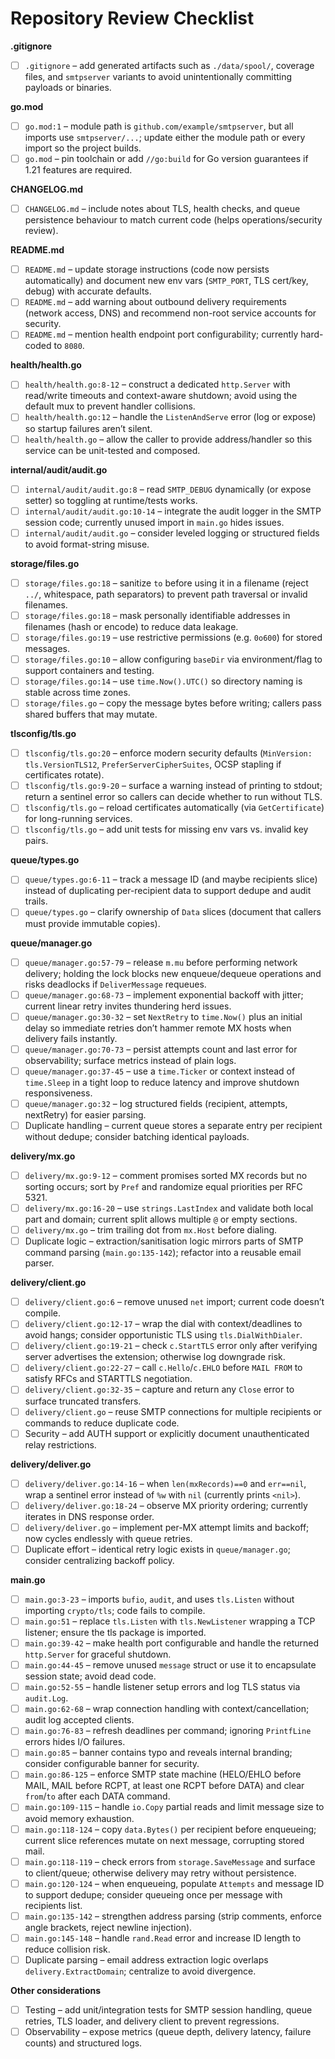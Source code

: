 # Repository Review Checklist

**.gitignore**
- [ ] `.gitignore` – add generated artifacts such as `./data/spool/`, coverage files, and `smtpserver` variants to avoid unintentionally committing payloads or binaries.

**go.mod**
- [ ] `go.mod:1` – module path is `github.com/example/smtpserver`, but all imports use `smtpserver/...`; update either the module path or every import so the project builds.
- [ ] `go.mod` – pin toolchain or add `//go:build` for Go version guarantees if 1.21 features are required.

**CHANGELOG.md**
- [ ] `CHANGELOG.md` – include notes about TLS, health checks, and queue persistence behaviour to match current code (helps operations/security review).

**README.md**
- [ ] `README.md` – update storage instructions (code now persists automatically) and document new env vars (`SMTP_PORT`, TLS cert/key, debug) with accurate defaults.
- [ ] `README.md` – add warning about outbound delivery requirements (network access, DNS) and recommend non-root service accounts for security.
- [ ] `README.md` – mention health endpoint port configurability; currently hard-coded to `8080`.

**health/health.go**
- [ ] `health/health.go:8-12` – construct a dedicated `http.Server` with read/write timeouts and context-aware shutdown; avoid using the default mux to prevent handler collisions.
- [ ] `health/health.go:12` – handle the `ListenAndServe` error (log or expose) so startup failures aren’t silent.
- [ ] `health/health.go` – allow the caller to provide address/handler so this service can be unit-tested and composed.

**internal/audit/audit.go**
- [ ] `internal/audit/audit.go:8` – read `SMTP_DEBUG` dynamically (or expose setter) so toggling at runtime/tests works.
- [ ] `internal/audit/audit.go:10-14` – integrate the audit logger in the SMTP session code; currently unused import in `main.go` hides issues.
- [ ] `internal/audit/audit.go` – consider leveled logging or structured fields to avoid format-string misuse.

**storage/files.go**
- [ ] `storage/files.go:18` – sanitize `to` before using it in a filename (reject `../`, whitespace, path separators) to prevent path traversal or invalid filenames.
- [ ] `storage/files.go:18` – mask personally identifiable addresses in filenames (hash or encode) to reduce data leakage.
- [ ] `storage/files.go:19` – use restrictive permissions (e.g. `0o600`) for stored messages.
- [ ] `storage/files.go:10` – allow configuring `baseDir` via environment/flag to support containers and testing.
- [ ] `storage/files.go:14` – use `time.Now().UTC()` so directory naming is stable across time zones.
- [ ] `storage/files.go` – copy the message bytes before writing; callers pass shared buffers that may mutate.

**tlsconfig/tls.go**
- [ ] `tlsconfig/tls.go:20` – enforce modern security defaults (`MinVersion: tls.VersionTLS12`, `PreferServerCipherSuites`, OCSP stapling if certificates rotate).
- [ ] `tlsconfig/tls.go:9-20` – surface a warning instead of printing to stdout; return a sentinel error so callers can decide whether to run without TLS.
- [ ] `tlsconfig/tls.go` – reload certificates automatically (via `GetCertificate`) for long-running services.
- [ ] `tlsconfig/tls.go` – add unit tests for missing env vars vs. invalid key pairs.

**queue/types.go**
- [ ] `queue/types.go:6-11` – track a message ID (and maybe recipients slice) instead of duplicating per-recipient data to support dedupe and audit trails.
- [ ] `queue/types.go` – clarify ownership of `Data` slices (document that callers must provide immutable copies).

**queue/manager.go**
- [ ] `queue/manager.go:57-79` – release `m.mu` before performing network delivery; holding the lock blocks new enqueue/dequeue operations and risks deadlocks if `DeliverMessage` requeues.
- [ ] `queue/manager.go:68-73` – implement exponential backoff with jitter; current linear retry invites thundering herd issues.
- [ ] `queue/manager.go:30-32` – set `NextRetry` to `time.Now()` plus an initial delay so immediate retries don’t hammer remote MX hosts when delivery fails instantly.
- [ ] `queue/manager.go:70-73` – persist attempts count and last error for observability; surface metrics instead of plain logs.
- [ ] `queue/manager.go:37-45` – use a `time.Ticker` or context instead of `time.Sleep` in a tight loop to reduce latency and improve shutdown responsiveness.
- [ ] `queue/manager.go:32` – log structured fields (recipient, attempts, nextRetry) for easier parsing.
- [ ] Duplicate handling – current queue stores a separate entry per recipient without dedupe; consider batching identical payloads.

**delivery/mx.go**
- [ ] `delivery/mx.go:9-12` – comment promises sorted MX records but no sorting occurs; sort by `Pref` and randomize equal priorities per RFC 5321.
- [ ] `delivery/mx.go:16-20` – use `strings.LastIndex` and validate both local part and domain; current split allows multiple `@` or empty sections.
- [ ] `delivery/mx.go` – trim trailing dot from `mx.Host` before dialing.
- [ ] Duplicate logic – extraction/sanitisation logic mirrors parts of SMTP command parsing (`main.go:135-142`); refactor into a reusable email parser.

**delivery/client.go**
- [ ] `delivery/client.go:6` – remove unused `net` import; current code doesn’t compile.
- [ ] `delivery/client.go:12-17` – wrap the dial with context/deadlines to avoid hangs; consider opportunistic TLS using `tls.DialWithDialer`.
- [ ] `delivery/client.go:19-21` – check `c.StartTLS` error only after verifying server advertises the extension; otherwise log downgrade risk.
- [ ] `delivery/client.go:22-27` – call `c.Hello`/`c.EHLO` before `MAIL FROM` to satisfy RFCs and STARTTLS negotiation.
- [ ] `delivery/client.go:32-35` – capture and return any `Close` error to surface truncated transfers.
- [ ] `delivery/client.go` – reuse SMTP connections for multiple recipients or commands to reduce duplicate code.
- [ ] Security – add AUTH support or explicitly document unauthenticated relay restrictions.

**delivery/deliver.go**
- [ ] `delivery/deliver.go:14-16` – when `len(mxRecords)==0` and `err==nil`, wrap a sentinel error instead of `%w` with `nil` (currently prints `<nil>`).
- [ ] `delivery/deliver.go:18-24` – observe MX priority ordering; currently iterates in DNS response order.
- [ ] `delivery/deliver.go` – implement per-MX attempt limits and backoff; now cycles endlessly with queue retries.
- [ ] Duplicate effort – identical retry logic exists in `queue/manager.go`; consider centralizing backoff policy.

**main.go**
- [ ] `main.go:3-23` – imports `bufio`, `audit`, and uses `tls.Listen` without importing `crypto/tls`; code fails to compile.
- [ ] `main.go:51` – replace `tls.Listen` with `tls.NewListener` wrapping a TCP listener; ensure the tls package is imported.
- [ ] `main.go:39-42` – make health port configurable and handle the returned `http.Server` for graceful shutdown.
- [ ] `main.go:44-45` – remove unused `message` struct or use it to encapsulate session state; avoid dead code.
- [ ] `main.go:52-55` – handle listener setup errors and log TLS status via `audit.Log`.
- [ ] `main.go:62-68` – wrap connection handling with context/cancellation; audit log accepted clients.
- [ ] `main.go:76-83` – refresh deadlines per command; ignoring `PrintfLine` errors hides I/O failures.
- [ ] `main.go:85` – banner contains typo and reveals internal branding; consider configurable banner for security.
- [ ] `main.go:86-125` – enforce SMTP state machine (HELO/EHLO before MAIL, MAIL before RCPT, at least one RCPT before DATA) and clear `from`/`to` after each DATA command.
- [ ] `main.go:109-115` – handle `io.Copy` partial reads and limit message size to avoid memory exhaustion.
- [ ] `main.go:118-124` – copy `data.Bytes()` per recipient before enqueueing; current slice references mutate on next message, corrupting stored mail.
- [ ] `main.go:118-119` – check errors from `storage.SaveMessage` and surface to client/queue; otherwise delivery may retry without persistence.
- [ ] `main.go:120-124` – when enqueueing, populate `Attempts` and message ID to support dedupe; consider queueing once per message with recipients list.
- [ ] `main.go:135-142` – strengthen address parsing (strip comments, enforce angle brackets, reject newline injection).
- [ ] `main.go:145-148` – handle `rand.Read` error and increase ID length to reduce collision risk.
- [ ] Duplicate parsing – email address extraction logic overlaps `delivery.ExtractDomain`; centralize to avoid divergence.

**Other considerations**
- [ ] Testing – add unit/integration tests for SMTP session handling, queue retries, TLS loader, and delivery client to prevent regressions.
- [ ] Observability – expose metrics (queue depth, delivery latency, failure counts) and structured logs.
